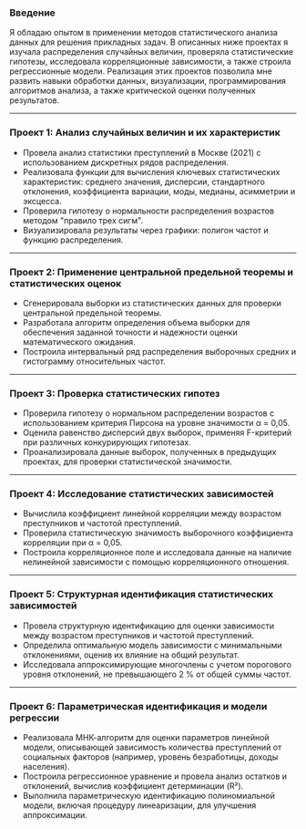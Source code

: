 ### Введение  
Я обладаю опытом в применении методов статистического анализа данных для решения прикладных задач. В описанных ниже проектах я изучала распределения случайных величин, проверяла статистические гипотезы, исследовала корреляционные зависимости, а также строила регрессионные модели. Реализация этих проектов позволила мне развить навыки обработки данных, визуализации, программирования алгоритмов анализа, а также критической оценки полученных результатов.  

---

### Проект 1: Анализ случайных величин и их характеристик  
- Провела анализ статистики преступлений в Москве (2021) с использованием дискретных рядов распределения.  
- Реализовала функции для вычисления ключевых статистических характеристик: среднего значения, дисперсии, стандартного отклонения, коэффициента вариации, моды, медианы, асимметрии и эксцесса.  
- Проверила гипотезу о нормальности распределения возрастов методом "правило трех сигм".  
- Визуализировала результаты через графики: полигон частот и функцию распределения.  

---

### Проект 2: Применение центральной предельной теоремы и статистических оценок  
- Сгенерировала выборки из статистических данных для проверки центральной предельной теоремы.  
- Разработала алгоритм определения объема выборки для обеспечения заданной точности и надежности оценки математического ожидания.  
- Построила интервальный ряд распределения выборочных средних и гистограмму относительных частот.  

---

### Проект 3: Проверка статистических гипотез  
- Проверила гипотезу о нормальном распределении возрастов с использованием критерия Пирсона на уровне значимости α = 0,05.  
- Оценила равенство дисперсий двух выборок, применяя F-критерий при различных конкурирующих гипотезах.  
- Проанализировала данные выборок, полученных в предыдущих проектах, для проверки статистической значимости.  

---

### Проект 4: Исследование статистических зависимостей  
- Вычислила коэффициент линейной корреляции между возрастом преступников и частотой преступлений.  
- Проверила статистическую значимость выборочного коэффициента корреляции при α = 0,05.  
- Построила корреляционное поле и исследовала данные на наличие нелинейной зависимости с помощью корреляционного отношения.  

---

### Проект 5: Структурная идентификация статистических зависимостей  
- Провела структурную идентификацию для оценки зависимости между возрастом преступников и частотой преступлений.  
- Определила оптимальную модель зависимости с минимальными отклонениями, оценив их влияние на общий результат.  
- Исследовала аппроксимирующие многочлены с учетом порогового уровня отклонений, не превышающего 2 % от общей суммы частот.  

---

### Проект 6: Параметрическая идентификация и модели регрессии  
- Реализовала МНК-алгоритм для оценки параметров линейной модели, описывающей зависимость количества преступлений от социальных факторов (например, уровень безработицы, доходы населения).  
- Построила регрессионное уравнение и провела анализ остатков и отклонений, вычислив коэффициент детерминации (R²).  
- Выполнила параметрическую идентификацию полиномиальной модели, включая процедуру линеаризации, для улучшения аппроксимации.  
